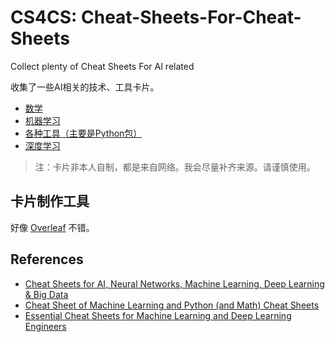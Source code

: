# CS4CS: Cheat-Sheets-For-Cheat-Sheets
Collect plenty of Cheat Sheets For AI related



收集了一些AI相关的技术、工具卡片。

* [数学](./math)
* [机器学习](./machine-learning)
* [各种工具（主要是Python包）](./tools)
* [深度学习](./deep-learning)



> 注：卡片非本人自制，都是来自网络。我会尽量补齐来源。请谨慎使用。



## 卡片制作工具

好像 [Overleaf](https://www.overleaf.com) 不错。



## References

* [Cheat Sheets for AI, Neural Networks, Machine Learning, Deep Learning & Big Data](https://becominghuman.ai/cheat-sheets-for-ai-neural-networks-machine-learning-deep-learning-big-data-678c51b4b463)
* [Cheat Sheet of Machine Learning and Python (and Math) Cheat Sheets](https://medium.com/machine-learning-in-practice/cheat-sheet-of-machine-learning-and-python-and-math-cheat-sheets-a4afe4e791b6)
* [Essential Cheat Sheets for Machine Learning and Deep Learning Engineers](https://startupsventurecapital.com/essential-cheat-sheets-for-machine-learning-and-deep-learning-researchers-efb6a8ebd2e5)

